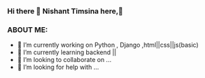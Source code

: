### Hi there 👋 Nishant Timsina here,👋

<!--
**nishant51/nishant51** is a ✨ _special_ ✨ repository because its `README.md` (this file) appears on your GitHub profile.

Here are some ideas to get you started:
-->
### ABOUT ME:
- 🔭  I’m currently working on Python , Django ,html||css||js(basic)
- 🌱 I’m currently learning backend || 
- 👯 I’m looking to collaborate on ...
- 🤔 I’m looking for help with ...

